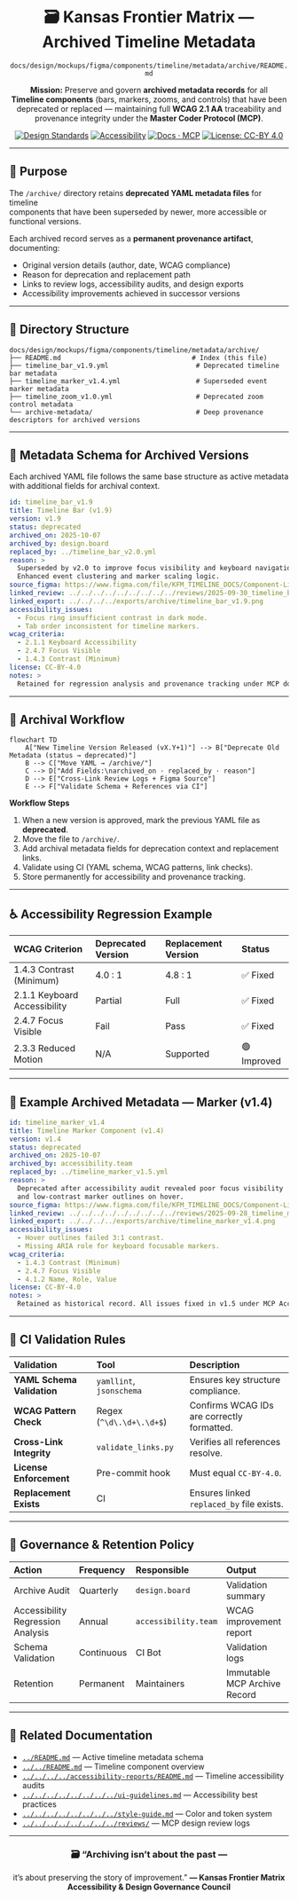 <div align="center">

# 🗃️ Kansas Frontier Matrix — Archived Timeline Metadata  
`docs/design/mockups/figma/components/timeline/metadata/archive/README.md`

**Mission:** Preserve and govern **archived metadata records** for all  
**Timeline components** (bars, markers, zooms, and controls) that have been  
deprecated or replaced — maintaining full **WCAG 2.1 AA** traceability and  
provenance integrity under the **Master Coder Protocol (MCP)**.

[![Design Standards](https://img.shields.io/badge/Design-Human%20Centered-orange)](../../../../../../../../)
[![Accessibility](https://img.shields.io/badge/Accessibility-WCAG%202.1%20AA-yellow)](../../../../../../../../)
[![Docs · MCP](https://img.shields.io/badge/Docs-MCP-blue)](../../../../../../../../../)
[![License: CC-BY 4.0](https://img.shields.io/badge/License-CC--BY%204.0-green)](../../../../../../../../../LICENSE)

</div>

---

## 🎯 Purpose

The `/archive/` directory retains **deprecated YAML metadata files** for timeline  
components that have been superseded by newer, more accessible or functional versions.  

Each archived record serves as a **permanent provenance artifact**, documenting:
- Original version details (author, date, WCAG compliance)  
- Reason for deprecation and replacement path  
- Links to review logs, accessibility audits, and design exports  
- Accessibility improvements achieved in successor versions  

---

## 🧭 Directory Structure

```text
docs/design/mockups/figma/components/timeline/metadata/archive/
├── README.md                                 # Index (this file)
├── timeline_bar_v1.9.yml                      # Deprecated timeline bar metadata
├── timeline_marker_v1.4.yml                   # Superseded event marker metadata
├── timeline_zoom_v1.0.yml                     # Deprecated zoom control metadata
└── archive-metadata/                          # Deep provenance descriptors for archived versions
````

---

## 🧩 Metadata Schema for Archived Versions

Each archived YAML file follows the same base structure as active metadata with
additional fields for archival context.

```yaml
id: timeline_bar_v1.9
title: Timeline Bar (v1.9)
version: v1.9
status: deprecated
archived_on: 2025-10-07
archived_by: design.board
replaced_by: ../timeline_bar_v2.0.yml
reason: >
  Superseded by v2.0 to improve focus visibility and keyboard navigation consistency.
  Enhanced event clustering and marker scaling logic.
source_figma: https://www.figma.com/file/KFM_TIMELINE_DOCS/Component-Library?node-id=300%3A400
linked_review: ../../../../../../../../../reviews/2025-09-30_timeline_bar_v1.9.md
linked_export: ../../../../exports/archive/timeline_bar_v1.9.png
accessibility_issues:
  - Focus ring insufficient contrast in dark mode.
  - Tab order inconsistent for timeline markers.
wcag_criteria:
  - 2.1.1 Keyboard Accessibility
  - 2.4.7 Focus Visible
  - 1.4.3 Contrast (Minimum)
license: CC-BY-4.0
notes: >
  Retained for regression analysis and provenance tracking under MCP documentation policy.
```

---

## 🧮 Archival Workflow

```mermaid
flowchart TD
    A["New Timeline Version Released (vX.Y+1)"] --> B["Deprecate Old Metadata (status → deprecated)"]
    B --> C["Move YAML → /archive/"]
    C --> D["Add Fields:\narchived_on · replaced_by · reason"]
    D --> E["Cross-Link Review Logs + Figma Source"]
    E --> F["Validate Schema + References via CI"]
```

<!-- END OF MERMAID -->

**Workflow Steps**

1. When a new version is approved, mark the previous YAML file as **deprecated**.
2. Move the file to `/archive/`.
3. Add archival metadata fields for deprecation context and replacement links.
4. Validate using CI (YAML schema, WCAG patterns, link checks).
5. Store permanently for accessibility and provenance tracking.

---

## ♿ Accessibility Regression Example

| WCAG Criterion               | Deprecated Version | Replacement Version | Status      |
| :--------------------------- | :----------------- | :------------------ | :---------- |
| 1.4.3 Contrast (Minimum)     | 4.0 : 1            | 4.8 : 1             | ✅ Fixed     |
| 2.1.1 Keyboard Accessibility | Partial            | Full                | ✅ Fixed     |
| 2.4.7 Focus Visible          | Fail               | Pass                | ✅ Fixed     |
| 2.3.3 Reduced Motion         | N/A                | Supported           | 🟢 Improved |

---

## 🧩 Example Archived Metadata — Marker (v1.4)

```yaml
id: timeline_marker_v1.4
title: Timeline Marker Component (v1.4)
version: v1.4
status: deprecated
archived_on: 2025-10-07
archived_by: accessibility.team
replaced_by: ../timeline_marker_v1.5.yml
reason: >
  Deprecated after accessibility audit revealed poor focus visibility
  and low-contrast marker outlines on hover.
source_figma: https://www.figma.com/file/KFM_TIMELINE_DOCS/Component-Library?node-id=400%3A320
linked_review: ../../../../../../../../../reviews/2025-09-28_timeline_marker_v1.4.md
linked_export: ../../../../exports/archive/timeline_marker_v1.4.png
accessibility_issues:
  - Hover outlines failed 3:1 contrast.
  - Missing ARIA role for keyboard focusable markers.
wcag_criteria:
  - 1.4.3 Contrast (Minimum)
  - 2.4.7 Focus Visible
  - 4.1.2 Name, Role, Value
license: CC-BY-4.0
notes: >
  Retained as historical record. All issues fixed in v1.5 under MCP Accessibility Review 2025-10-05.
```

---

## 🧾 CI Validation Rules

| Validation                 | Tool                     | Description                                |
| :------------------------- | :----------------------- | :----------------------------------------- |
| **YAML Schema Validation** | `yamllint`, `jsonschema` | Ensures key structure compliance.          |
| **WCAG Pattern Check**     | Regex (`^\d\.\d+\.\d+$`) | Confirms WCAG IDs are correctly formatted. |
| **Cross-Link Integrity**   | `validate_links.py`      | Verifies all references resolve.           |
| **License Enforcement**    | Pre-commit hook          | Must equal `CC-BY-4.0`.                    |
| **Replacement Exists**     | CI                       | Ensures linked `replaced_by` file exists.  |

---

## 🧠 Governance & Retention Policy

| Action                            | Frequency  | Responsible          | Output                       |
| :-------------------------------- | :--------- | :------------------- | :--------------------------- |
| Archive Audit                     | Quarterly  | `design.board`       | Validation summary           |
| Accessibility Regression Analysis | Annual     | `accessibility.team` | WCAG improvement report      |
| Schema Validation                 | Continuous | CI Bot               | Validation logs              |
| Retention                         | Permanent  | Maintainers          | Immutable MCP Archive Record |

---

## 🧩 Related Documentation

* [`../README.md`](../README.md) — Active timeline metadata schema
* [`../../README.md`](../../README.md) — Timeline component overview
* [`../../../../accessibility-reports/README.md`](../../../../accessibility-reports/README.md) — Timeline accessibility audits
* [`../../../../../../../../ui-guidelines.md`](../../../../../../../../ui-guidelines.md) — Accessibility best practices
* [`../../../../../../../../style-guide.md`](../../../../../../../../style-guide.md) — Color and token system
* [`../../../../../../../../reviews/`](../../../../../../../../reviews/) — MCP design review logs

---

<div align="center">

### 🗃️ “Archiving isn’t about the past —

it’s about preserving the story of improvement.”
**— Kansas Frontier Matrix Accessibility & Design Governance Council**

</div>
